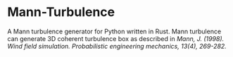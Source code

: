 # Mann-Turbulence
A Mann turbulence generator for Python written in Rust. Mann turbulence can generate 3D coherent turbulence box as described in *Mann, J. (1998). Wind field simulation. Probabilistic engineering mechanics, 13(4), 269-282.*
